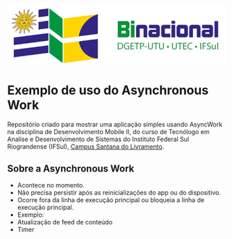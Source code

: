 <p align="center">
    <a href="http://www.santana.ifsul.edu.br/" target="_blank">
    <img src="IFSul-banner.jpg">
    </a>
</p>

# Exemplo de uso do Asynchronous Work

Repositório criado para mostrar uma aplicação simples usando AsyncWork na disciplina de
Desenvolvimento Mobile II, do curso de Tecnólogo em Analise e Desenvolvimento de Sistemas do
Instituto Federal Sul Riograndense (IFSul), [Campus Santana do Livramento](http://www.santana.ifsul.edu.br/).

## Sobre a Asynchronous Work

- Acontece no momento.
- Não precisa persistir após as reinicializações do app ou do dispositivo.
- Ocorre fora da linha de execução principal ou bloqueia a linha de execução principal.
- Exemplo: 
 - Atualização de feed de conteúdo
 - Timer
